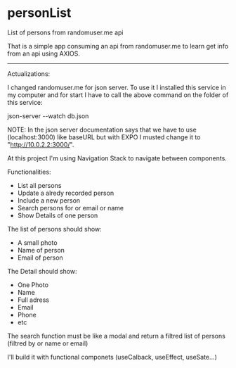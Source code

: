 # personList
List of persons from randomuser.me api

That is a simple app consuming an api from randomuser.me to learn get info from an api using AXIOS.

_________________________
Actualizations:

I changed randomuser.me for json server.
To use it I installed this service in my computer and for start I have to call the above command on the folder of this service:

json-server --watch db.json

NOTE: In the json server documentation says that we have to use (localhost:3000) like baseURL but with EXPO I musted change it to "http://10.0.2.2:3000/".

At this project I'm using Navigation Stack to navigate between components.

Functionalities:
* List all persons
* Update a alredy recorded person
* Include a new person
* Search persons for or email or name
* Show Details of one person

The list of persons should show:
* A small photo
* Name of person
* Email of person

The Detail should show:
* One Photo
* Name
* Full adress
* Email
* Phone
* etc

The search function must be like a modal and return a filtred list of persons (filtred by or name or email)

I'll build it with functional componets (useCalback, useEffect, useSate...) 

